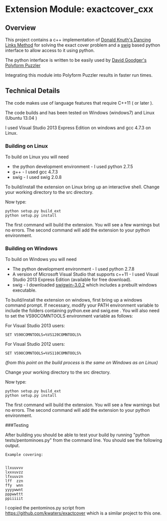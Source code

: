 # Extension Module: exactcover_cxx 
## Overview

This project contains a c++ implementation of [Donald Knuth's Dancing Links 
Method](http://arxiv.org/pdf/cs.DS/0011047.pdf) for solving the exact cover problem and a [swig](http://www.swig.org) based python interface to allow access to it using python.

The python interface is written to be easily used by [David Goodger's Polyform
Puzzler](http://sourceforge.net/projects/puzzler/)

Integrating this module into Polyform Puzzler results in faster run times.

## Technical Details

The code makes use of language features that require C++11 ( or later ).

The code builds and has been tested on Windows (windows7) and Linux (Ubuntu 
13.04 )

I used Visual Studio 2013 Express Edition on windows and gcc 4.7.3 on Linux.
### Building on Linux
To build on Linux you will need 
* the python development environment - I used python 2.7.5
* g++ - I used gcc 4.7.3
* swig - I used swig 2.0.8


To build/install the extension on Linux bring up an interactive shell.
Change your working directory to the src directory.

Now type:

```
python setup.py build_ext
python setup.py install
```

The first command will build the extension.  You will see a few warnings but no errors.  The second command will add the extension to your python environment.

### Building on Windows
To build on Windows you will need 
* The python development environment - I used python 2.7.8
* A version of Microsoft Visual Studio that supports c++11 - I used Visual Studio 2013 Express Edition (available for free download).
* swig - I downloaded [swigwin-3.0.2](http://prdownloads.sourceforge.net/swig/swigwin-3.0.2.zip) which includes a prebuilt windows executable.

To build/install the extension on windows, first bring up a windows command prompt. If necessary, modify your PATH environment variable to include the folders containing python.exe and swig.exe .  You will also need to set the VS90COMNTOOLS environment variable as follows:

For Visual Studio 2013 users:
```
SET VS90COMNTOOLS=%VS120COMNTOOLS%
```

For Visual Studio 2012 users:
```
SET VS90COMNTOOLS=%VS110COMNTOOLS% 
```

*(from this point on the build process is the same on Windows as on Linux)*

Change your working directory to the src directory.

Now type:

```
python setup.py build_ext
python setup.py install
```

The first command will build the extension.  You will see a few warnings but no errors.  The second command will add the extension to your python environment.

###Testing

After building you should be able to test your build by running "python tests/pentominoes.py" from the command line. You should see the following output.


```
Example covering:


llxuuvvv
lxxxuvzz
lfxuuvzn
lff  zzn
ffy  wnn
yyyywwnt
pppwwttt
ppiiiiit
```

I copied the pentominos.py script from https://github.com/kwaters/exactcover
which is a similar project to this one.
